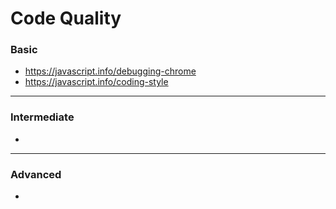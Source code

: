 # Code Quality

### Basic

- https://javascript.info/debugging-chrome
- https://javascript.info/coding-style

---

### Intermediate

-

---

### Advanced

-
